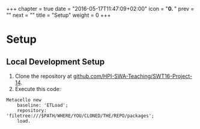 +++
chapter = true
date = "2016-05-17T11:47:09+02:00"
icon = "<b>0. </b>"
prev = ""
next = ""
title = "Setup"
weight = 0
+++

# Setup

## Local Development Setup

1. Clone the repository at [github.com/HPI-SWA-Teaching/SWT16-Project-14](https://github.com/HPI-SWA-Teaching/SWT16-Project-14).
2. Execute this code:

```smalltalk
Metacello new
    baseline: 'ETLoad';
    repository: 'filetree:///$PATH/WHERE/YOU/CLONED/THE/REPO/packages';
    load.
```
